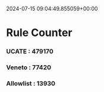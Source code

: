 2024-07-15 09:04:49.855059+00:00
# Rule Counter 
 ### UCATE : 479170

 ### Veneto : 77420

 ### Allowlist : 13930